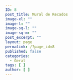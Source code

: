 ```yaml
---
ID: 8
post_title: Mural de Recados
image-xl: ""
image-l: ""
image-sq-l: ""
image-sq-m: ""
post_excerpt: ""
layout: page
permalink: /?page_id=8
published: false
categories:
  - Geral
tags: [ ]
author: [ ]
---
```

<!--cforms name="Fale Conosco"-->

<!--Mural-->